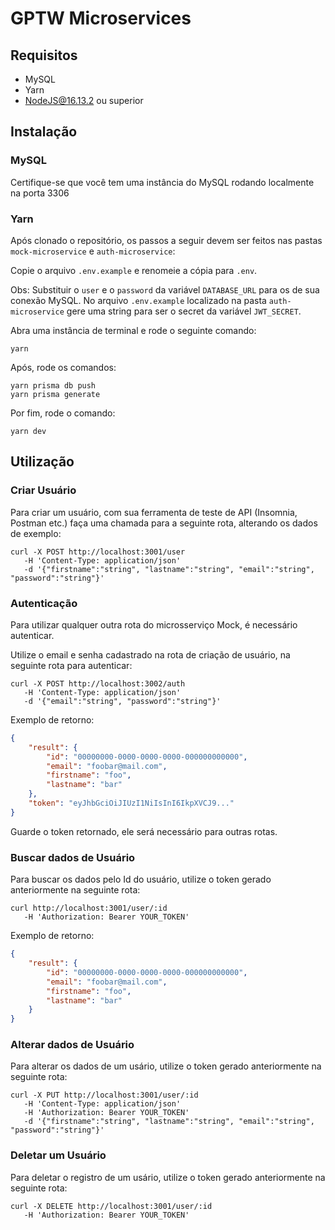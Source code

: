 # GPTW Microservices

## Requisitos

- MySQL
- Yarn
- NodeJS@16.13.2 ou superior

## Instalação

### MySQL

Certifique-se que você tem uma instância do MySQL rodando localmente na porta 3306

### Yarn

Após clonado o repositório, os passos a seguir devem ser feitos nas pastas `mock-microservice` e `auth-microservice`:

Copie o arquivo `.env.example` e renomeie a cópia para `.env`.

Obs: Substituir o `user` e o `password` da variável `DATABASE_URL` para os de sua conexão MySQL. No arquivo `.env.example` localizado na pasta `auth-microservice` gere uma string para ser o secret da variável `JWT_SECRET`.

Abra uma instância de terminal e rode o seguinte comando:

```
yarn
```

Após, rode os comandos:

```
yarn prisma db push
yarn prisma generate
```

Por fim, rode o comando:

```
yarn dev
```

## Utilização

### Criar Usuário

Para criar um usuário, com sua ferramenta de teste de API (Insomnia, Postman etc.) faça uma chamada para a seguinte rota, alterando os dados de exemplo:

```curl
curl -X POST http://localhost:3001/user
   -H 'Content-Type: application/json'
   -d '{"firstname":"string", "lastname":"string", "email":"string", "password":"string"}'
```

### Autenticação

Para utilizar qualquer outra rota do microsserviço Mock, é necessário autenticar.

Utilize o email e senha cadastrado na rota de criação de usuário, na seguinte rota para autenticar:

```curl
curl -X POST http://localhost:3002/auth
   -H 'Content-Type: application/json'
   -d '{"email":"string", "password":"string"}'
```

Exemplo de retorno:

```json
{
	"result": {
		"id": "00000000-0000-0000-0000-000000000000",
		"email": "foobar@mail.com",
		"firstname": "foo",
		"lastname": "bar"
	},
	"token": "eyJhbGciOiJIUzI1NiIsInI6IkpXVCJ9..."
}
```

Guarde o token retornado, ele será necessário para outras rotas.

### Buscar dados de Usuário

Para buscar os dados pelo Id do usuário, utilize o token gerado anteriormente na seguinte rota:

```curl
curl http://localhost:3001/user/:id
   -H 'Authorization: Bearer YOUR_TOKEN' 
```

Exemplo de retorno:

```json
{
	"result": {
		"id": "00000000-0000-0000-0000-000000000000",
		"email": "foobar@mail.com",
		"firstname": "foo",
		"lastname": "bar"
	}
}
```

### Alterar dados de Usuário

Para alterar os dados de um usário, utilize o token gerado anteriormente na seguinte rota:

```curl
curl -X PUT http://localhost:3001/user/:id
   -H 'Content-Type: application/json'
   -H 'Authorization: Bearer YOUR_TOKEN'
   -d '{"firstname":"string", "lastname":"string", "email":"string", "password":"string"}'
```

### Deletar um Usuário

Para deletar o registro de um usário, utilize o token gerado anteriormente na seguinte rota:

```curl
curl -X DELETE http://localhost:3001/user/:id
   -H 'Authorization: Bearer YOUR_TOKEN'
